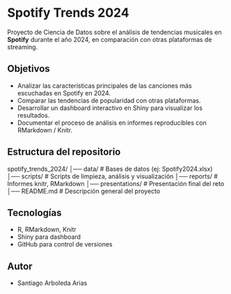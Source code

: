 # Spotify Trends 2024

 Proyecto de Ciencia de Datos sobre el análisis de tendencias musicales en **Spotify** durante el año 2024, en comparación con otras plataformas de streaming.

##  Objetivos
- Analizar las características principales de las canciones más escuchadas en Spotify en 2024.
- Comparar las tendencias de popularidad con otras plataformas.
- Desarrollar un dashboard interactivo en Shiny para visualizar los resultados.
- Documentar el proceso de análisis en informes reproducibles con RMarkdown / Knitr.

## Estructura del repositorio

spotify_trends_2024/
│── data/ # Bases de datos (ej: Spotify2024.xlsx)
│── scripts/ # Scripts de limpieza, análisis y visualización
│── reports/ # Informes knitr, RMarkdown
│── presentations/ # Presentación final del reto
│── README.md # Descripción general del proyecto


##  Tecnologías
- R, RMarkdown, Knitr
- Shiny para dashboard
- GitHub para control de versiones

## Autor
- Santiago Arboleda Arias

